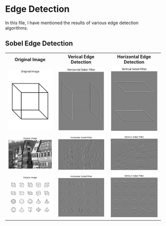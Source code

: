 # Edge Detection

In this file, I have mentioned the results of various edge detection algorithms.

## Sobel Edge Detection

<table>
<tr>
    <th>Original Image</th>
    <th>Verical Edge Detection</th>
    <th>Horizontal Edge Detection</th>
</tr>
<tr>
    <td>
    <img src="Sobel_Edge_Detection_Results/1_Original.png">
    </td>
    <td>
    <img src="Sobel_Edge_Detection_Results/1_Horizontal.png">
    </td>
    <td>
    <img src="Sobel_Edge_Detection_Results/1_Vertical.png">
    </td>
</tr>
<tr>
    <td>
    <img src="Sobel_Edge_Detection_Results/2_Original.png">
    </td>
    <td>
    <img src="Sobel_Edge_Detection_Results/2_Horizontal.png">
    </td>
    <td>
    <img src="Sobel_Edge_Detection_Results/2_Vertical.png">
    </td>
</tr>
<tr>
    <td>
    <img src="Sobel_Edge_Detection_Results/3_Original.png">
    </td>
    <td>
    <img src="Sobel_Edge_Detection_Results/3_Horizontal.png">
    </td>
    <td>
    <img src="Sobel_Edge_Detection_Results/3_Vertical.png">
    </td>
</tr>
</table>
